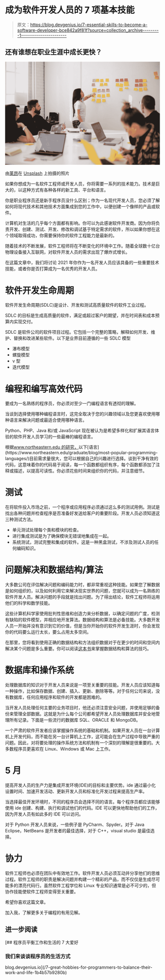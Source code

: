 # 成为软件开发人员的 7 项基本技能

> 原文：<https://blog.devgenius.io/7-essential-skills-to-become-a-software-developer-bce842a9f81f?source=collection_archive---------1----------------------->

## 还有谁想在职业生涯中成长更快？

![](img/de419f1b31665bec0419fdab5a7d2d3b.png)

由[莱昂](https://unsplash.com/@myleon?utm_source=medium&utm_medium=referral)在 [Unsplash](https://unsplash.com?utm_source=medium&utm_medium=referral) 上拍摄的照片

如果你想成为一名软件工程师或开发人员，你将需要一系列的技术能力。技术是巨大的，以这种方式有各种各样的新工具、平台和语言。

你是职业程序员还是新手程序员没什么区别；作为一名现代开发人员，您必须了解如何将现代技术和其他技术方面集成到您的工作中，以便创建一个像样的产品或软件。

计算机对生活的几乎每个方面都有影响。你可以为此感谢软件开发商。因为你将负责开发、创建、测试、开发、修改和调试基于特定需求的软件，所以如果你想在这个领域取得成功，你需要保持你的软件工程能力是最新的。

随着技术的不断发展，软件工程师将在不断变化的环境中工作。随着全球数十亿台物理设备接入互联网，对软件开发人员的需求出现了爆炸式增长。

在这篇文章中，我们将讨论 2021 年你作为一名开发人员应该具备的一些重要技术技能，或者你是否打算成为一名优秀的开发人员。

# 软件开发生命周期

软件开发生命周期(SDLC)是设计、开发和测试高质量软件的软件工业过程。

SDLC 的目标是生成高质量的软件，满足或超过客户的期望，并在时间表和成本预算内实现交付。

SDLC 是软件公司的软件项目过程。它包括一个完整的策略，解释如何开发、维护、替换和改进某些软件。以下是业界目前遵循的一些 SDLC 模型

*   瀑布模型
*   螺旋模型
*   v 型
*   迭代模型

# 编程和编写高效代码

要成为一名熟练的程序员，你必须对至少一门编程语言有透彻的理解。

当谈到选择使用哪种编程语言时，这完全取决于您的兴趣领域以及您更喜欢使用哪种语言来解决问题或最适合使用哪种语言。

Python、PHP、Java 和/或 JavaScript 现在被认为是希望多样化和扩展其语言体验的软件开发人员学习的一些最棒的编程语言。

根据[www.northeastern.edu 的研究，](http://www.northeastern.edu,)以下[语言](https://www.northeastern.edu/graduate/blog/most-popular-programming-languages/)目前需求量很大，您可以根据自己的兴趣进行选择。谈到干净有效的代码，这意味着你的代码易于阅读，每一个函数都组织有序，每个函数都添加了注释或描述，以提高可读性。你必须花些时间来组织你的代码，并注意细节。

# 测试

在将软件投入市场之前，一个程序或应用程序必须通过这么多的测试用例。测试是找出各种问题并检查程序是否准备好发送给客户的重要阶段。开发人员必须知道这三种测试方法。

*   单元测试处理每个类和模块的检查。
*   进行集成测试是为了确保模块无错误地集成在一起。
*   系统测试，测试完整和集成的软件。这是一种黑盒测试，不涉及测试人员的任何编码知识。

# 问题解决和数据结构/算法

大多数公司在评估解决问题和编码能力时，都非常重视这种技能。如果您了解数据是如何组织的，以及如何利用它来解决现实世界的问题，您就可以成为一名熟练的软件开发人员。解决问题的手段就是找出问题。为了得出结论，软件工程师将运用他们的科学和数学技能。

这些计算机科学家使用批判性思维和创造力来分析数据，以确定问题的广度，检测有缺陷的软件模型，并相应地开发算法。数据结构和算法是必备技能。大多数开发人员一开始并没有意识到它的价值，但是当你开始你的软件开发生涯时，你会发现你的代码要么运行太长，要么占用太多空间。

在那里，您将看到使用正确的数据结构和方法组织数据对于在更少的时间和空间内解决某个问题是多么重要。你可以阅读[这本书](https://www.amazon.com/Introduction-Algorithms-3rd-MIT-Press/dp/0262033844)来掌握数据结构和算法的技巧。

# 数据库和操作系统

处理数据库的知识对于开发人员来说是一项至关重要的技能。开发人员应该知道每一种操作，比如保存数据、创建、插入、更新、删除等等。对于任何公司来说，没有数据库，任何应用程序和软件的开发都是困难的。

当开发人员处理任何主要的业务项目时，他还必须注意安全问题，并使用足够的备份来管理全部数据。这就是为什么每个公司都希望开发人员处理数据库并安全地管理所有记录。下面是一些流行的数据库 SQL、ORACLE 和 MongoDB。

一个严肃的软件开发者应该掌握操作系统的基础和机制。如果开发人员在一台计算机上开发代码，而不能在另一台计算机上工作，这可能会在生产过程中导致严重的问题。因此，对将要处理的操作系统方法和机制有一个深刻的理解是很重要的。大多数程序员更喜欢在 Linux、Windows 或 Mac 上工作。

# 5 月

提高开发人员的生产力是集成开发环境(IDE)的目标和主要优势。ide 通过最小化设置时间、加速开发活动、更新开发人员和标准化开发过程来提高生产率。

当选择最佳开发环境时，不同的程序员会选择不同的语言。每个程序员都应该能够使用 ide 创建、构建、执行和调试他们的代码。IDE 可以更快地帮助他们的工作，因为开发人员有如此多的 IDE 可以访问。

对于 Python 开发人员来说，一些例子是 PyCharm、Spyder。对于 Java Eclipse，NetBeans 是开发者的最佳选择，对于 C++，visual studio 是最佳选择。

# 协力

软件工程师也必须在团队中有效地工作。软件开发人员必须互动并分享他们的思维过程。软件工程师的职责是解决问题并构建一个精彩的产品，而不仅仅是生成尽可能多的漂亮代码行。虽然软件工程学位和 Linux 专业知识通常是必不可少的，但协作技能使软件工程师变得至关重要。

希望你喜欢这篇文章。

加入我，了解更多关于编程的有用见解。

## 进一步阅读

[](/7-great-hobbies-for-programmers-to-balance-their-work-and-life-1b4b57b9280b) [## 程序员平衡工作和生活的 7 大爱好

### 我们来谈谈程序员的生活方式

blog.devgenius.io](/7-great-hobbies-for-programmers-to-balance-their-work-and-life-1b4b57b9280b)